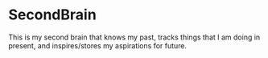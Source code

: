 # SecondBrain
This is my second brain that knows my past, tracks things that I am doing in present, and inspires/stores my aspirations for future.
